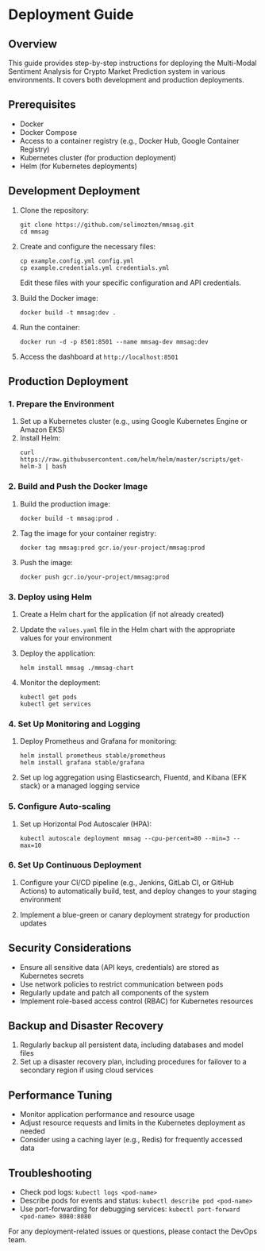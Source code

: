 # Deployment Guide

## Overview

This guide provides step-by-step instructions for deploying the Multi-Modal Sentiment Analysis for Crypto Market Prediction system in various environments. It covers both development and production deployments.

## Prerequisites

- Docker
- Docker Compose
- Access to a container registry (e.g., Docker Hub, Google Container Registry)
- Kubernetes cluster (for production deployment)
- Helm (for Kubernetes deployments)

## Development Deployment

1. Clone the repository:
   ```
   git clone https://github.com/selimozten/mmsag.git
   cd mmsag
   ```

2. Create and configure the necessary files:
   ```
   cp example.config.yml config.yml
   cp example.credentials.yml credentials.yml
   ```
   Edit these files with your specific configuration and API credentials.

3. Build the Docker image:
   ```
   docker build -t mmsag:dev .
   ```

4. Run the container:
   ```
   docker run -d -p 8501:8501 --name mmsag-dev mmsag:dev
   ```

5. Access the dashboard at `http://localhost:8501`

## Production Deployment

### 1. Prepare the Environment

1. Set up a Kubernetes cluster (e.g., using Google Kubernetes Engine or Amazon EKS)
2. Install Helm:
   ```
   curl https://raw.githubusercontent.com/helm/helm/master/scripts/get-helm-3 | bash
   ```

### 2. Build and Push the Docker Image

1. Build the production image:
   ```
   docker build -t mmsag:prod .
   ```

2. Tag the image for your container registry:
   ```
   docker tag mmsag:prod gcr.io/your-project/mmsag:prod
   ```

3. Push the image:
   ```
   docker push gcr.io/your-project/mmsag:prod
   ```

### 3. Deploy using Helm

1. Create a Helm chart for the application (if not already created)

2. Update the `values.yaml` file in the Helm chart with the appropriate values for your environment

3. Deploy the application:
   ```
   helm install mmsag ./mmsag-chart
   ```

4. Monitor the deployment:
   ```
   kubectl get pods
   kubectl get services
   ```

### 4. Set Up Monitoring and Logging

1. Deploy Prometheus and Grafana for monitoring:
   ```
   helm install prometheus stable/prometheus
   helm install grafana stable/grafana
   ```

2. Set up log aggregation using Elasticsearch, Fluentd, and Kibana (EFK stack) or a managed logging service

### 5. Configure Auto-scaling

1. Set up Horizontal Pod Autoscaler (HPA):
   ```
   kubectl autoscale deployment mmsag --cpu-percent=80 --min=3 --max=10
   ```

### 6. Set Up Continuous Deployment

1. Configure your CI/CD pipeline (e.g., Jenkins, GitLab CI, or GitHub Actions) to automatically build, test, and deploy changes to your staging environment

2. Implement a blue-green or canary deployment strategy for production updates

## Security Considerations

- Ensure all sensitive data (API keys, credentials) are stored as Kubernetes secrets
- Use network policies to restrict communication between pods
- Regularly update and patch all components of the system
- Implement role-based access control (RBAC) for Kubernetes resources

## Backup and Disaster Recovery

1. Regularly backup all persistent data, including databases and model files
2. Set up a disaster recovery plan, including procedures for failover to a secondary region if using cloud services

## Performance Tuning

- Monitor application performance and resource usage
- Adjust resource requests and limits in the Kubernetes deployment as needed
- Consider using a caching layer (e.g., Redis) for frequently accessed data

## Troubleshooting

- Check pod logs: `kubectl logs <pod-name>`
- Describe pods for events and status: `kubectl describe pod <pod-name>`
- Use port-forwarding for debugging services: `kubectl port-forward <pod-name> 8080:8080`

For any deployment-related issues or questions, please contact the DevOps team.